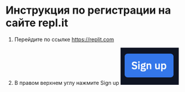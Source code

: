 # Инструкция по регистрации на сайте repl.it 

1. Перейдите по ссылке https://replit.com

2. В правом верхнем углу нажмите Sign up ![](pic/image9.png)

